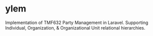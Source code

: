 # ylem
Implementation of TMF632 Party Management in Laravel.  Supporting Individual, Organization, &amp; Organizational Unit relational hierarchies.
